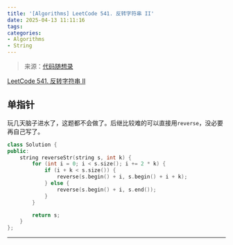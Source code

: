 ```yaml
---
title: '[Algorithms] LeetCode 541. 反转字符串 II'
date: 2025-04-13 11:11:16
tags:
categories:
- Algorithms
- String
---
```


> 来源：[代码随想录](https://programmercarl.com/)

[LeetCode 541. 反转字符串 II](https://leetcode.cn/problems/reverse-string-ii/)

## 单指针

玩几天脑子进水了，这题都不会做了。后继比较难的可以直接用`reverse`，没必要再自己写了。

```cpp
class Solution {
public:
    string reverseStr(string s, int k) {
        for (int i = 0; i < s.size(); i += 2 * k) {
            if (i + k < s.size()) {
                reverse(s.begin() + i, s.begin() + i + k);
            } else {
                reverse(s.begin() + i, s.end());
            }
        }

        return s;
    }
};
```

---
